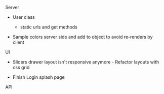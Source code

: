 Server

- User class
  - static urls and get methods

- Sample colors server side and add to object to avoid re-renders by client


UI

- Sliders drawer layout isn't responsive anymore - Refactor layouts with css grid

- Finish Login splash page

API